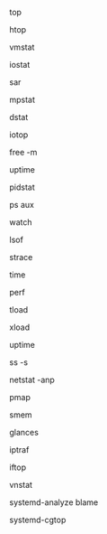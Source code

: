 top

htop

vmstat

iostat

sar

mpstat

dstat

iotop

free -m

uptime

pidstat

ps aux

watch

lsof

strace

time

perf

tload

xload

uptime

ss -s

netstat -anp

pmap

smem

glances

iptraf

iftop

vnstat

systemd-analyze blame

systemd-cgtop

